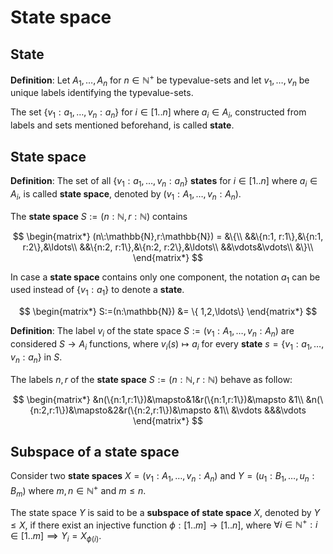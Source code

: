 # State space

## State

**Definition**: Let $A_{1},\ldots, A_{n}$ for $n\in\mathbb{N}^{+}$ be typevalue-sets and let $v_{1},\ldots,v_{n}$ be unique labels identifying the typevalue-sets. 

The set $\{v_{1}: a_{1},\ldots, v_{n}: a_{n}\}$ for $i\in [1..n]$ where $a_{i}\in A_{i}$, constructed from labels and sets mentioned beforehand, is called **state**.

## State space

**Definition**: The set of all $\{v_{1}: a_{1},\ldots, v_{n}: a_{n}\}$ **states** for $i\in [1..n]$ where $a_{i}\in A_{i}$, is called **state space**, denoted by $(v_{1} : A_{1},\ldots, v_{n}: A_{n})$.

The **state space** $S:=(n:\mathbb{N}, r:\mathbb{N})$ contains

$$
\begin{matrix*}
(n\:\mathbb{N},r:\mathbb{N}) = &\{\\
&&\{n:1, r:1\},&\{n:1, r:2\},&\ldots\\
&&\{n:2, r:1\},&\{n:2, r:2\},&\ldots\\
&&\vdots&\vdots\\
&\}\\
\end{matrix*}
$$

In case a **state space** contains only one component, the notation $a_{1}$ can be used instead of $\{v_{1} : a_{1}\}$ to denote a **state**. 

$$
\begin{matrix*}
S:=(n:\mathbb{N}) &= \{ 1,2,\ldots\}
\end{matrix*}
$$

**Definition**: The label $v_{i}$ of the state space $S:=(v_{1} : A_{1},\ldots, v_{n}: A_{n})$ are considered $S\to A_{i}$ functions, where $v_{i}(s)\mapsto a_{i}$ for every **state** $s = \{v_{1}:a_{1},\ldots, v_{n}:a_{n}\}$ in $S$. 

The labels $n,r$ of the **state space** $S:=(n:\mathbb{N}, r:\mathbb{N})$ behave as follow:

$$
\begin{matrix*}
&n(\{n:1,r:1\})&\mapsto&1&r(\{n:1,r:1\})&\mapsto &1\\
&n(\{n:2,r:1\})&\mapsto&2&r(\{n:2,r:1\})&\mapsto &1\\
&\vdots &&&\vdots
\end{matrix*}
$$

## Subspace of a state space

Consider two **state spaces** $X = (v_{1}: A_{1},\ldots, v_{n}: A_{n})$ and $Y = (u_{1}: B_{1},\ldots, u_{n}: B_{m})$ where $m,n\in\mathbb{N}^{+}$ and $m\le n$. 

The state space $Y$ is said to be a **subspace of state space** $X$, denoted by $Y\le X$, if there exist
an injective function $\phi: [1..m]\to[1..n]$, where $\forall i\in \mathbb{N}^{+} : i\in [1..m]\implies Y_{i} = X_{\phi(i)}$.